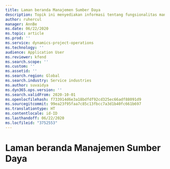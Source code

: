```yaml
---
title: Laman beranda Manajemen Sumber Daya
description: Topik ini menyediakan informasi tentang fungsionalitas manajemen sumber daya di Dynamics 365 Project operations.
author: ruhercul
manager: AnnBe
ms.date: 06/22/2020
ms.topic: article
ms.prod: ''
ms.service: dynamics-project-operations
ms.technology: ''
audience: Application User
ms.reviewer: kfend
ms.search.scope: ''
ms.custom: ''
ms.assetid: ''
ms.search.region: Global
ms.search.industry: Service industries
ms.author: suvaidya
ms.dyn365.ops.version: ''
ms.search.validFrom: 2020-10-01
ms.openlocfilehash: f733914d6e3a18bdfdf92cd325ec66adf88091d9
ms.sourcegitcommit: 99ea23f95faa7c85c13fbcc7a3d1b40fc661b697
ms.translationtype: HT
ms.contentlocale: id-ID
ms.lasthandoff: 06/22/2020
ms.locfileid: "3752553"
---
```

# <a name="resource-management-home-page"></a>Laman beranda Manajemen Sumber Daya
